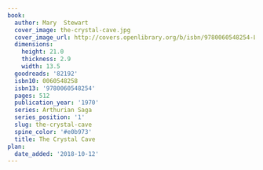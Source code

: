 ```yaml
---
book:
  author: Mary  Stewart
  cover_image: the-crystal-cave.jpg
  cover_image_url: http://covers.openlibrary.org/b/isbn/9780060548254-L.jpg
  dimensions:
    height: 21.0
    thickness: 2.9
    width: 13.5
  goodreads: '82192'
  isbn10: 0060548258
  isbn13: '9780060548254'
  pages: 512
  publication_year: '1970'
  series: Arthurian Saga
  series_position: '1'
  slug: the-crystal-cave
  spine_color: '#e0b973'
  title: The Crystal Cave
plan:
  date_added: '2018-10-12'
---
```

